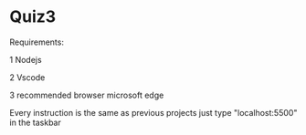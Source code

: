 # Quiz3

Requirements:

1 Nodejs

2 Vscode

3 recommended browser microsoft edge


Every instruction is the same as previous projects just type "localhost:5500" in the taskbar
